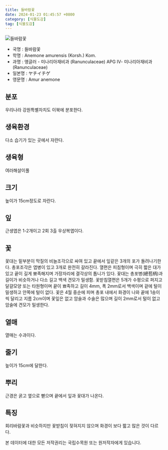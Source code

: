 ```yaml
---
title: 들바람꽃
date: 2024-01-23 01:45:57 +0800
category: [식물도감]
tag: [식물도감]
---
```




![들바람꽃](/fileUpload/plants/basic/Ranunculaceae/Anemone/14057/1_th2.JPG)
- 국명 : 들바람꽃
- 학명 : Anemone amurensis (Korsh.) Kom.
- 과명 : 앵글러 - 미나리아재비과 (Ranunculaceae) APG Ⅳ- 미나리아재비과 (Ranunculaceae)
- 일본명 : ヤチイチゲ
- 영문명 : Amur anemone


## 분포
우리나라 강원특별자치도 이북에 분포한다.
## 생육환경
다소 습기가 있는 곳에서 자란다.
## 생육형
여러해살이풀 
## 크기
높이가 15cm정도로 자란다.
## 잎
근생엽은 1-2개이고 2회 3출 우상복엽이다.
## 꽃
꽃대는 밑부분이 막질의 비늘조각으로 싸여 있고 끝에서 잎같은 3개의 포가 돌려나기한다. 총포조각은 엽병이 있고 3개로 완전히 갈라진다. 열편은 피침형이며 극히 짧은 대가 있고 끝이 길게 뾰족해지며 가장자리에 결각상의 톱니가 있다. 꽃대는 총포병(總苞柄)과 길이가 비슷하거나 다소 길고 백색 견모가 밀생함. 꽃받침열편은 5개가 수평으로 퍼지고 달걀모양 또는 타원형이며 끝이 뾰족하고 길이 4mm, 폭 2mm로서 백색이며 겉에 털이 밀생하고 안쪽에 털이 없다. 꽃은 4월 중순에 피며 총포 내에서 화경이 나와 끝에 1송이씩 달리고 지름 2cm이며 꽃잎은 없고 암술과 수술은 많으며 길이 2mm로서 털이 없고 암술에 견모가 밀생한다.
## 열매
열매는 수과이다.
## 줄기
높이가 15cm에 달한다.
## 뿌리
근경은 굵고 옆으로 뻗으며 끝에서 잎과 꽃대가 나온다.
## 특징
회리바람꽃과 비슷하지만 꽃받침이 젖혀지지 않으며 화경이 보다 짧고 많은 것이 다르다.






본 데이터에 대한 모든 저작권리는 국립수목원 또는 원저작자에게 있습니다.
